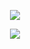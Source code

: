 <p align="center">
  <img align="center" src="https://github-readme-stats.vercel.app/api?username=yurimutti&show_icons=true&theme=dracula"> 
</p>

<p align="center">
  <img align="center" src="https://github-readme-stats.vercel.app/api/top-langs/?username=yurimutti&layout=compact&theme=dracula"> 
</p>


